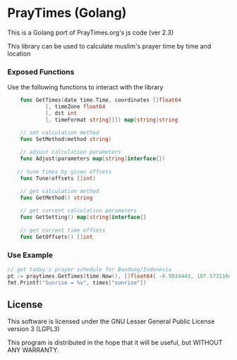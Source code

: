 # PrayTimes (Golang)

This is a Golang port of PrayTimes.org's js code (ver 2.3)

This library can be used to calculate muslim's prayer time by time and location

### Exposed Functions

Use the following functions to interact with the library

```Go
    func GetTimes(date time.Time, coordinates []float64
            [, timeZone float64
            [, dst int
            [, timeFormat string]]]) map[string]string

    // set calculation method
	func SetMethod(method string)
	
	// adjust calculation parameters
	func Adjust(parameters map[string]interface{})
	
   // tune times by given offsets
	func Tune(offsets []int)

    // get calculation method
	func GetMethod() string
	
	// get current calculation parameters
	func GetSetting() map[string]interface{}
	
    // get current time offsets
	func GetOffsets() []int
```

### Use Example

```Go
// get today's prayer schedule for Bandung/Indonesia
pt := praytimes.GetTimes(time.Now(), []float64{ -6.9034443, 107.5731164 }, 7)
fmt.Printf("Sunrise = %v", times["sunrise"])
```


License
----

This software is licensed under the GNU Lesser General Public License version 3 (LGPL3)

This program is distributed in the hope that it will be useful, but WITHOUT ANY WARRANTY.
